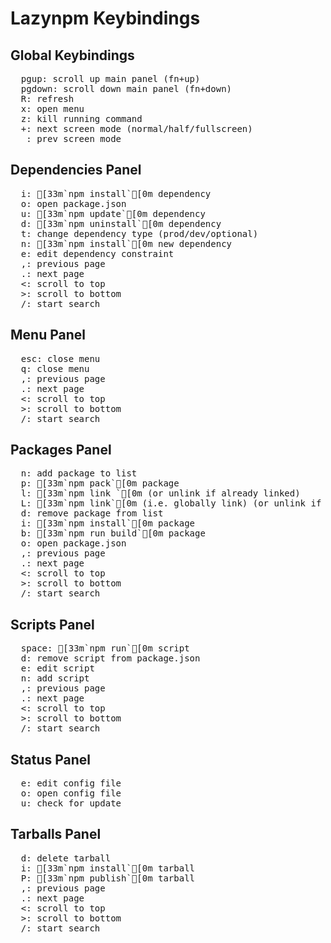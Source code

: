 # Lazynpm Keybindings

## Global Keybindings

<pre>
  <kbd>pgup</kbd>: scroll up main panel (fn+up)
  <kbd>pgdown</kbd>: scroll down main panel (fn+down)
  <kbd>R</kbd>: refresh
  <kbd>x</kbd>: open menu
  <kbd>z</kbd>: kill running command
  <kbd>+</kbd>: next screen mode (normal/half/fullscreen)
  <kbd>_</kbd>: prev screen mode
</pre>

## Dependencies Panel

<pre>
  <kbd>i</kbd>: [33m`npm install`[0m dependency
  <kbd>o</kbd>: open package.json
  <kbd>u</kbd>: [33m`npm update`[0m dependency
  <kbd>d</kbd>: [33m`npm uninstall`[0m dependency
  <kbd>t</kbd>: change dependency type (prod/dev/optional)
  <kbd>n</kbd>: [33m`npm install`[0m new dependency
  <kbd>e</kbd>: edit dependency constraint
  <kbd>,</kbd>: previous page
  <kbd>.</kbd>: next page
  <kbd><</kbd>: scroll to top
  <kbd>></kbd>: scroll to bottom
  <kbd>/</kbd>: start search
</pre>

## Menu Panel

<pre>
  <kbd>esc</kbd>: close menu
  <kbd>q</kbd>: close menu
  <kbd>,</kbd>: previous page
  <kbd>.</kbd>: next page
  <kbd><</kbd>: scroll to top
  <kbd>></kbd>: scroll to bottom
  <kbd>/</kbd>: start search
</pre>

## Packages Panel

<pre>
  <kbd>n</kbd>: add package to list
  <kbd>p</kbd>: [33m`npm pack`[0m package
  <kbd>l</kbd>: [33m`npm link <package>`[0m (or unlink if already linked)
  <kbd>L</kbd>: [33m`npm link`[0m (i.e. globally link) (or unlink if already linked)
  <kbd>d</kbd>: remove package from list
  <kbd>i</kbd>: [33m`npm install`[0m package
  <kbd>b</kbd>: [33m`npm run build`[0m package
  <kbd>o</kbd>: open package.json
  <kbd>,</kbd>: previous page
  <kbd>.</kbd>: next page
  <kbd><</kbd>: scroll to top
  <kbd>></kbd>: scroll to bottom
  <kbd>/</kbd>: start search
</pre>

## Scripts Panel

<pre>
  <kbd>space</kbd>: [33m`npm run`[0m script
  <kbd>d</kbd>: remove script from package.json
  <kbd>e</kbd>: edit script
  <kbd>n</kbd>: add script
  <kbd>,</kbd>: previous page
  <kbd>.</kbd>: next page
  <kbd><</kbd>: scroll to top
  <kbd>></kbd>: scroll to bottom
  <kbd>/</kbd>: start search
</pre>

## Status Panel

<pre>
  <kbd>e</kbd>: edit config file
  <kbd>o</kbd>: open config file
  <kbd>u</kbd>: check for update
</pre>

## Tarballs Panel

<pre>
  <kbd>d</kbd>: delete tarball
  <kbd>i</kbd>: [33m`npm install`[0m tarball
  <kbd>P</kbd>: [33m`npm publish`[0m tarball
  <kbd>,</kbd>: previous page
  <kbd>.</kbd>: next page
  <kbd><</kbd>: scroll to top
  <kbd>></kbd>: scroll to bottom
  <kbd>/</kbd>: start search
</pre>
